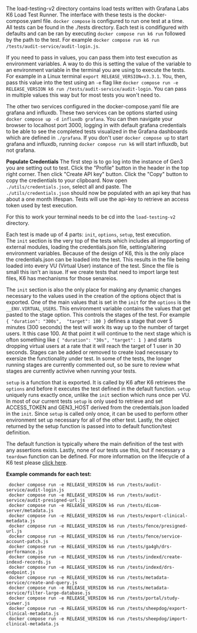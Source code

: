 The load-testing-v2 directory contains load tests written with Grafana Labs K6 Load Test Runner.  The interface with these tests is the docker-compose.yaml file.  `docker compose` is configured to run one test at a time.  All tests can be found in the ./tests directory. Each test is condifigured with defaults and can be ran by executing `docker compose run k6 run` followed by the path to the test.  For example `docker compose run k6 run /tests/audit-service/audit-login.js`.

If you need to pass in values, you can pass them into test execution as environment variables.  A way to do this is setting the value of the variable to an environment variable in the terminal you are using to execute the tests.  For example in a Linux terminal `export RELEASE_VERSION=v3.3.1`.  You, then, pass this value into the test using an `-e` flag like `docker compose run -e RELEASE_VERSION k6 run /tests/audit-service/audit-login`.  You can pass in multiple values this way but for most tests you won't need to.

The other two services configured in the docker-compose.yaml file are grafana and influxdb.  These two services can be options started using `docker compose up -d influxdb grafana`. You can then navigate your browser to localhost port 3000, logging in with default grafana credentials to be able to see the completed tests visualized in the Grafana dashboards which are defined in `./grafana`.  If you don't user `docker compose up` to start grafana and influxdb, running `docker compose run k6` will start influxdb, but not grafana.

**Populate Credentials**
The first step is to go log into the instance of Gen3 you are setting out to test.  Click the "Profile" button in the header in the top right corner. Then click "Create API key" button.  Click the "Copy" button to copy the credientials to your clipboard.  Now open `./utils/credentials.json`, select all and paste.  The `./utils/credentials.json` should now be populated with an api key that has about a one month lifespan.
Tests will use the api-key to retrieve an access token used by test execution.

For this to work your terminal needs to be cd into the `load-testing-v2` directory.

Each test is made up of 4 parts: `init`, `options`, `setup`, test execution.  
The `init` section is the very top of the tests which includes all impporting of external modules, loading the credentials.json file, setting/altering environment variables. Because of the design of K6, this is the only place the credentials.json can be loaded into the test.  This results in the file being loaded into every VU (Virtual User) instance of the test.  Since the file is small this isn't an issue.  If we create tests that need to import large test files, K6 has mechanisms for those senareios.  

The `init` section is also the only place for making any dynamic changes necessary to the values used in the creation of the options object that is exported. One of the main values that is set in the `init` for the `options` is the `__ENV.VIRTUAL_USERS`.  This environment variable contains the values that get pasted to the stage option.  This controls the stages of the test.  For example `{ "duration": "300s",  "target": 100 }` defines a stage that over 5 minutes (300 seconds) the test will work its way up to the number of target users.  It this case 100.  At that point it will continue to the next stage which is ofton something like `{ "duration": "30s", "target": 1 }` and starts dropping virtual users at a rate that it will reach the target of 1 user in 30 seconds.  Stages can be added or removed to create load necessary to exersize the functionality under test.  In some of the tests, the longer running stages are currently commented out, so be sure to review what stages are currently activive when running your tests.

`setup` is a function that is exported.  It is called by K6 after K6 retrieves the `options` and before it executes the test defined in the default function.  `setup` uniquely runs exactly once, unlike the `init` section which runs once per VU.  In most of our current tests `setup` is only used to retrieve and set ACCESS_TOKEN and GEN3_HOST derived from the credentials.json loaded in the `init`.  Since `setup` is called only once, it can be used to perform other environment set up necessary for all of the other test.  Lastly, the object returned by the setup function is passed into to default function/test definition.

The default function is typically where the main definition of the test with any assertions exists.  Lastly, none of our tests use this, but if necessary a `teardown` function can be defined.  For more information on the lifecycle of a K6 test please [click here](https://grafana.com/docs/k6/latest/using-k6/test-lifecycle/?form=MG0AV3#overview-of-the-lifecycle-stages).

**Example commands for each test:**
```
 docker compose run -e RELEASE_VERSION k6 run /tests/audit-service/audit-login.js
 docker compose run -e RELEASE_VERSION k6 run /tests/audit-service/audit-presigned-url.js
 docker compose run -e RELEASE_VERSION k6 run /tests/dicom-server/metadata.js
 docker compose run -e RELEASE_VERSION k6 run /tests/export-clinical-metadata.js
 docker compose run -e RELEASE_VERSION k6 run /tests/fence/presigned-url.js
 docker compose run -e RELEASE_VERSION k6 run /tests/fence/service-account-patch.js
 docker compose run -e RELEASE_VERSION k6 run /tests/ga4gh/drs-performance.js
 docker compose run -e RELEASE_VERSION k6 run /tests/indexd/create-indexd-records.js
 docker compose run -e RELEASE_VERSION k6 run /tests/indexd/drs-endpoint.js
 docker compose run -e RELEASE_VERSION k6 run /tests/metadata-service/create-and-query.js
 docker compose run -e RELEASE_VERSION k6 run /tests/metadata-service/filter-large-database.js
 docker compose run -e RELEASE_VERSION k6 run /tests/portal/study-viewer.js
 docker compose run -e RELEASE_VERSION k6 run /tests/sheepdog/export-clinical-metadata.js
 docker compose run -e RELEASE_VERSION k6 run /tests/sheepdog/import-clinical-metadata.js
```
